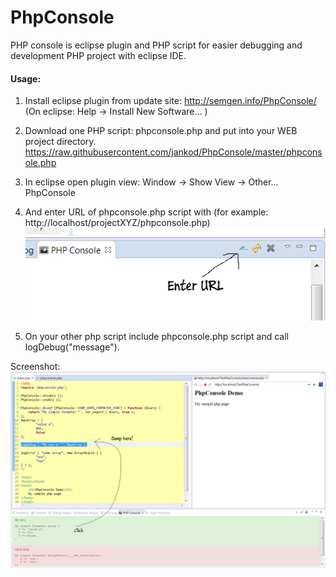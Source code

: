 # PhpConsole
PHP console is eclipse plugin and PHP script for easier debugging and development PHP project with eclipse IDE.


#### Usage:
1. Install eclipse plugin from update site:
	http://semgen.info/PhpConsole/
	(On eclipse: Help -> Install New Software... )

2. Download one PHP script: phpconsole.php and put into your WEB project directory.
https://raw.githubusercontent.com/jankod/PhpConsole/master/phpconsole.php
3. In eclipse open plugin view: Window -> Show View -> Other... PhpConsole
4. And enter URL of phpconsole.php script with (for example: http://localhost/projectXYZ/phpconsole.php)
!["Sc1"](https://raw.githubusercontent.com/jankod/PhpConsole/master/sc2.PNG "Screenshot 1")

5. On your other php script include phpconsole.php script and call logDebug("message").



Screenshot:
![Sc2](https://raw.githubusercontent.com/jankod/PhpConsole/master/sc1-text.PNG "Screenshot 2")

